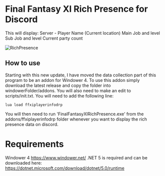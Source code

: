 # Final Fantasy XI Rich Presence for Discord

This will display:
Server - Player Name (Current location)
Main Job and level
Sub Job and level
Current party count

![RichPresence](https://i.imgur.com/ncRwvMc.png)

## How to use
Starting with this new update, I have moved the data collection part of this program to be an addon for Windower 4. To use this addon simply download the latest release and copy the folder into windowerFolder/addons.
You will also need to make an edit to scripts/init.txt. You will need to add the following line: 
```
lua load ffxiplayerinfodrp
```
You will then need to run 'FinalFantasyXIRichPresence.exe' from the addons/ffxiplayerinfodrp folder whenever you want to display the rich presence data on discord.


# Requirements
Windower 4
https://www.windower.net/
.NET 5 is required and can be downloaded here:
https://dotnet.microsoft.com/download/dotnet/5.0/runtime
